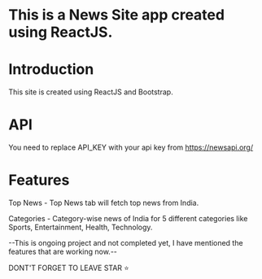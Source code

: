 # This is a News Site app created using ReactJS.
# Introduction 
This site is created using ReactJS and Bootstrap.
# API
You need to replace API_KEY with your api key from https://newsapi.org/
# Features 
Top News - Top News tab will fetch top news from India.

Categories - Category-wise news of India for 5 different categories like Sports, Entertainment, Health, Technology.

--This is ongoing project and not completed yet, I have mentioned the features that are working now.--

DONT'T FORGET TO LEAVE STAR ⭐

